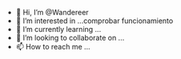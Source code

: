 - 👋 Hi, I’m @Wandereer
- 👀 I’m interested in ...comprobar funcionamiento
- 🌱 I’m currently learning ...
- 💞️ I’m looking to collaborate on ...
- 📫 How to reach me ...

<!---
Wandereer/Wandereer is a ✨ special ✨ repository because its `README.md` (this file) appears on your GitHub profile.
You can click the Preview link to take a look at your changes.
--->
